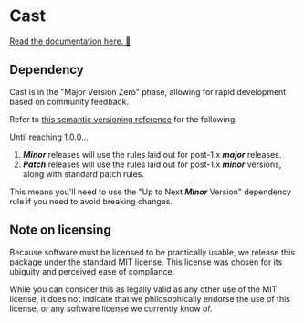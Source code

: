 # Cast

[Read the documentation here. 📖](https://catterwaul.github.io/Cast/documentation/cast/) 

## Dependency 

Cast is in the "Major Version Zero" phase, allowing for rapid development based on community feedback. 

Refer to [this semantic versioning reference](https://docs.swift.org/package-manager/PackageDescription/PackageDescription.html#version) for the following. 

Until reaching 1.0.0…
1. ***Minor*** releases will use the rules laid out for post-1.x ***major*** releases.
2. ***Patch*** releases will use the rules laid out for post-1.x ***minor*** versions, along with standard patch rules.
 
This means you'll need to use the "Up to Next ***Minor*** Version" dependency rule if you need to avoid breaking changes.

## Note on licensing

Because software must be licensed to be practically usable, we release this package under the standard MIT license. This license was chosen for its ubiquity and perceived ease of compliance.

While you can consider this as legally valid as any other use of the MIT license, it does not indicate that we philosophically endorse the use of this license, or any software license we currently know of.
